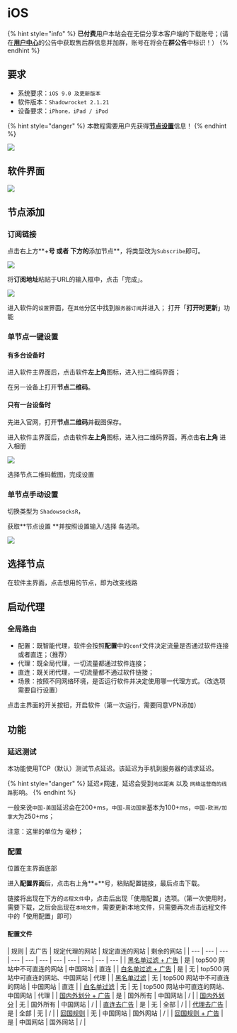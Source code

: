# iOS

{% hint style="info" %}
**已付费**用户本站会在无偿分享本客户端的下载账号；\(请在[**用户中心**](http://ssr.hentaiworld.cc/)的公告中获取售后群信息并加群，账号在将会在**群公告**中标识！）
{% endhint %}

## 要求

* 系统要求：`iOS 9.0 及更新版本`
* 软件版本：`Shadowrocket 2.1.21`
* 设备要求：`iPhone，iPad / iPod `

{% hint style="danger" %}
本教程需要用户先获得[**节点设置**](https://docs.hentaiworld.cc/tutorial/settinginfo)信息！
{% endhint %}

![](../.gitbook/assets/ios.png)

## 软件界面

![](../.gitbook/assets/ios2%20%281%29.png)

## 节点添加

### 订阅链接

点击右上方**+**号 或者 下方的**添加节点**，将类型改为`Subscribe`即可。

![](../.gitbook/assets/ios4.png)

将**订阅地址**粘贴于URL的输入框中，点击「完成」。

![](../.gitbook/assets/ios6.png)

进入软件的`设置`界面，在`其他`分区中找到`服务器订阅`并进入；  打开「**打开时更新**」功能

### 单节点一键设置

#### 有多台设备时

进入软件主界面后，点击软件**左上角**图标，进入扫二维码界面；

在另一设备上打开**节点二维码**。

#### 只有一台设备时

先进入官网，打开**节点二维码**并截图保存。

进入软件主界面后，点击软件**左上角**图标，进入扫二维码界面。再点击**右上角** 进入相册

![](../.gitbook/assets/ios3.png)

选择节点二维码截图，完成设置

### 单节点手动设置

切换类型为 `ShadowsocksR`，

获取**节点设置 **并按照设置输入/选择 各选项。

![](../.gitbook/assets/ios5.png)

## 选择节点

在软件主界面，点击想用的节点，即为改变线路

## 启动代理

### 全局路由

* 配置：既智能代理，软件会按照**配置**中的`conf`文件决定流量是否通过软件连接或者直连；（推荐）
* 代理：既全局代理，一切流量都通过软件连接；
* 直连：既关闭代理，一切流量都不通过软件链接；
* 场景：按照不同网络环境，是否运行软件并决定使用哪一代理方式。（改选项需要自行设置）

点击主界面的开关按钮，开启软件（第一次运行，需要同意VPN添加）

## 功能

### 延迟测试

本功能使用TCP（默认）测试节点延迟。该延迟为手机到服务器的请求延迟。

{% hint style="danger" %}
延迟≠网速，延迟会受到`地区距离` 以及 `网络运营商的线路`影响。
{% endhint %}

一般来说`中国-美国`延迟会在200+ms，`中国-周边国家`基本为100+ms，`中国-欧洲/加拿大`为250+ms；

注意：这里的单位为 毫秒；

### 配置

位置在主界面底部

进入**配置界面**后，点击右上角**+**号，粘贴配置链接，最后点击下载。

链接将出现在下方的`远程文件`中，点击后出现「使用配置」选项。（第一次使用时，需要下载，之后会出现在`本地文件`，需要更新本地文件，只需要再次点击远程文件中的「使用配置」即可）

#### 配置文件

| 规则 | 去广告 | 规定代理的网站 | 规定直连的网站 | 剩余的网站 |
| --- | --- | --- | --- | --- | --- | --- | --- | --- | --- | --- |
| [黑名单过滤 + 广告](https://raw.githubusercontent.com/h2y/Shadowrocket-ADBlock-Rules/master/sr_top500_banlist_ad.conf) | 是 | top500 网站中不可直连的网站 | 中国网站 | 直连 |
| [白名单过滤 + 广告](https://raw.githubusercontent.com/h2y/Shadowrocket-ADBlock-Rules/master/sr_top500_whitelist_ad.conf) | 是 | 无 | top500 网站中可直连的网站、中国网站 | 代理 |
| [黑名单过滤](https://raw.githubusercontent.com/h2y/Shadowrocket-ADBlock-Rules/master/sr_top500_banlist.conf) | 无 | top500 网站中不可直连的网站 | 中国网站 | 直连 |
| [白名单过滤](https://raw.githubusercontent.com/h2y/Shadowrocket-ADBlock-Rules/master/sr_top500_whitelist.conf) | 无 | 无 | top500 网站中可直连的网站、中国网站 | 代理 |
| [国内外划分 + 广告](https://raw.githubusercontent.com/h2y/Shadowrocket-ADBlock-Rules/master/sr_cnip_ad.conf) | 是 | 国外所有 | 中国网站 | / |
| [国内外划分](https://raw.githubusercontent.com/h2y/Shadowrocket-ADBlock-Rules/master/sr_cnip.conf) | 无 | 国外所有 | 中国网站 | / |
| [直连去广告](https://raw.githubusercontent.com/h2y/Shadowrocket-ADBlock-Rules/master/sr_direct_banad.conf) | 是 | 无 | 全部 | / |
| [代理去广告](https://raw.githubusercontent.com/h2y/Shadowrocket-ADBlock-Rules/master/sr_proxy_banad.conf) | 是 | 全部 | 无 | / |
| [回国规则](https://raw.githubusercontent.com/h2y/Shadowrocket-ADBlock-Rules/master/sr_backcn.conf) | 无 | 中国网站 | 国外网站 | / |
| [回国规则 + 广告](https://raw.githubusercontent.com/h2y/Shadowrocket-ADBlock-Rules/master/sr_backcn_ad.conf) | 是 | 中国网站 | 国外网站 | / |



